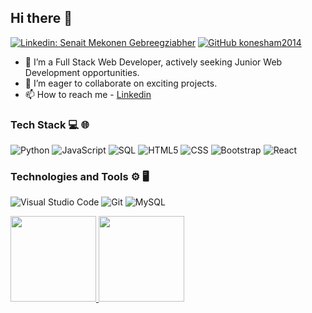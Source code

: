 ## Hi there 👋

[![Linkedin: Senait Mekonen Gebreegziabher](https://img.shields.io/badge/-Senait-blue?style=flat-square&logo=Linkedin&logoColor=white&link=https://www.linkedin.com/in/senait-mekonen-gebreegziabher/)](https://www.linkedin.com/in/senait-mekonen-gebreegziabher/)
[![GitHub konesham2014](https://img.shields.io/github/followers/konesham2014?label=follow&style=social)](https://github.com/konesham2014)

- 🌱 I’m a Full Stack Web Developer, actively seeking Junior Web Development opportunities.
- 👯 I’m eager to collaborate on exciting projects.
- 📫 How to reach me - [Linkedin](https://www.linkedin.com/in/senait-mekonen-gebreegziabher/)

### Tech Stack 💻 🌐
![Python](https://img.shields.io/badge/-Python-000?&logo=python)
![JavaScript](https://img.shields.io/badge/-JavaScript-000?&logo=JavaScript)
![SQL](https://img.shields.io/badge/-SQL-000?&logo=MySQL&logoColor=4479A1)
![HTML5](https://img.shields.io/badge/-HTML5-333333?style=flat&logo=HTML5)
![CSS](https://img.shields.io/badge/-CSS-333333?style=flat&logo=CSS3)
![Bootstrap](https://img.shields.io/badge/-Bootstrap-333333?style=flat&logo=bootstrap)
![React](https://img.shields.io/badge/-React-000?&logo=React)

### Technologies and Tools ⚙️ 🖥
![Visual Studio Code](https://img.shields.io/badge/-Visual%20Studio%20Code-333333?style=flat&logo=visual-studio-code&logoColor=007ACC)
![Git](https://img.shields.io/badge/-Git-333333?style=flat&logo=git)
![MySQL](https://img.shields.io/badge/-MySQL-333333?style=flat&logo=mysql)

<a href="https://github.com/konesham2014">
  <img height="137px" src="https://github-readme-stats.vercel.app/api?username=konesham2014&hide_title=true&hide_border=true&show_icons=true&include_all_commits=true&count_private=true&line_height=21&text_color=000&icon_color=000&bg_color=0,ea6161,ffc64d,fffc4d,52fa5a&theme=graywhite" />
  <img height="137px" src="https://github-readme-stats.vercel.app/api/top-langs/?username=konesham2014&hide=html&hide_title=true&hide_border=true&layout=compact&langs_count=7&exclude_repo=comp426,Redventures-Movie-Quotes&text_color=000&icon_color=fff&bg_color=0,52fa5a,4dfcff,c64dff&theme=graywhite" />
</a>

